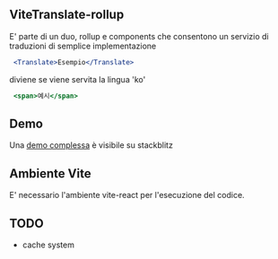 ## ViteTranslate-rollup
E' parte di un duo, rollup e components che consentono un servizio di traduzioni di semplice implementazione

```jsx
 <Translate>Esempio</Translate>
```

diviene se viene servita la lingua 'ko'
```jsx
 <span>예시</span>
```

## Demo
Una [demo complessa](https://stackblitz.com/edit/vitejs-vite-reqsax?file=README.md) è visibile su stackblitz 

## Ambiente Vite
E' necessario l'ambiente vite-react per l'esecuzione del codice.

## TODO
- cache system
